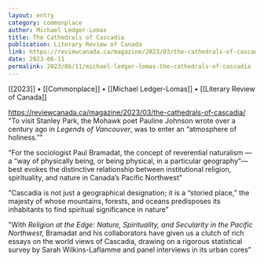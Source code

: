 ```yaml
---
layout: entry
category: commonplace
author: Michael Ledger-Lomas
title: The Cathedrals of Cascadia
publication: Literary Review of Canada
link: https://reviewcanada.ca/magazine/2023/03/the-cathedrals-of-cascadia/
date: 2023-06-11
permalink: 2023/06/11/michael-ledger-lomas-the-cathedrals-of-cascadia
---
```


[[2023]] • [[Commonplace]] • [[Michael Ledger-Lomas]] • [[Literary Review of Canada]]

https://reviewcanada.ca/magazine/2023/03/the-cathedrals-of-cascadia/
 
"To visit Stanley Park, the Mohawk poet Pauline Johnson wrote over a century ago in *Legends of Vancouver*, was to enter an “atmosphere of holiness.”"

"For the sociologist Paul Bramadat, the concept of reverential naturalism — a “way of physically being, or being physical, in a particular geography”— best evokes the distinctive relationship between institutional religion, spirituality, and nature in Canada’s Pacific Northwest"

"Cascadia is not just a geographical designation; it is a “storied place,” the majesty of whose mountains, forests, and oceans predisposes its inhabitants to find spiritual significance in nature"

"With *Religion at the Edge: Nature, Spirituality, and Secularity in the Pacific Northwest*, Bramadat and his collaborators have given us a clutch of rich essays on the world views of Cascadia, drawing on a rigorous statistical survey by Sarah Wilkins-Laflamme and panel interviews in its urban cores"
